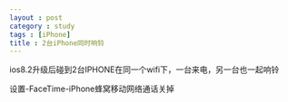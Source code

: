 ```yaml
---
layout : post
category : study
tags : [iPhone]
title : 2台iPhone同时响铃
---
```



ios8.2升级后碰到2台IPHONE在同一个wifi下，一台来电，另一台也一起响铃


设置-FaceTime-iPhone蜂窝移动网络通话关掉

